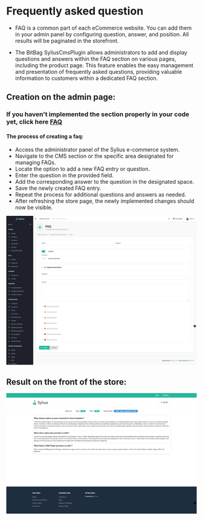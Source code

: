 # Frequently asked question

- FAQ is a common part of each eCommerce website. You can add them in your admin
  panel by configuring question, answer, and position. All results will be paginated in the storefront.


- The BitBag SyliusCmsPlugin allows administrators to add and display questions and answers within the FAQ section on various pages, including the product page.
  This feature enables the easy management and presentation of frequently asked questions, providing valuable information to customers within a dedicated FAQ section.

## Creation on the admin page:
### If you haven't implemented the section properly in your code yet, click here [FAQ](faqs.md)

#### The process of creating a faq:
- Access the administrator panel of the Sylius e-commerce system.
- Navigate to the CMS section or the specific area designated for managing FAQs.
- Locate the option to add a new FAQ entry or question.
- Enter the question in the provided field.
- Add the corresponding answer to the question in the designated space.
- Save the newly created FAQ entry.
- Repeat the process for additional questions and answers as needed.
- After refreshing the store page, the newly implemented changes should now be visible.

![Screenshot showing content management config in admin](faq_create_cms.png)

## Result on the front of the store:

![Screenshot showing content management config in admin](faq_cms_result.png)

